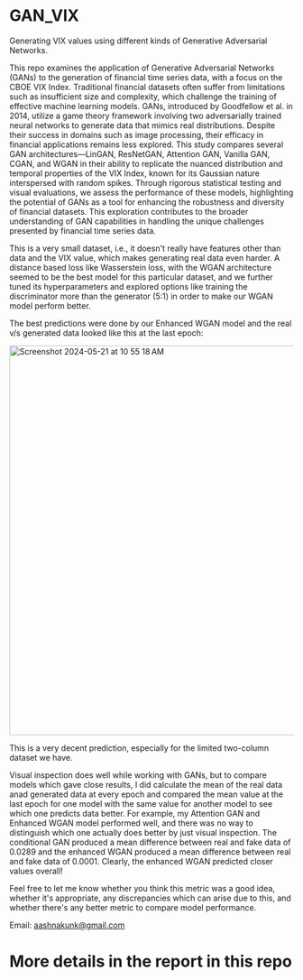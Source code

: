 # GAN_VIX
Generating VIX values using different kinds of Generative Adversarial Networks.

This repo examines the application of Generative Adversarial Networks (GANs) to the generation of financial time series data, with a focus on the CBOE VIX Index. Traditional financial datasets often suffer from limitations such as insufficient size and complexity, which challenge the training of effective machine learning models. GANs, introduced by Goodfellow et al. in 2014, utilize a game theory framework involving two adversarially trained neural networks to generate data that mimics real distributions. Despite their success in domains such as image processing, their efficacy in financial applications remains less explored. This study compares several GAN architectures—LinGAN, ResNetGAN, Attention GAN, Vanilla GAN, CGAN, and WGAN in their ability to replicate the nuanced distribution and temporal properties of the VIX Index, known for its Gaussian nature interspersed with random spikes. Through rigorous statistical testing and visual evaluations, we assess the performance of these models, highlighting the potential of GANs as a tool for enhancing the robustness and diversity of financial datasets. This exploration contributes to the broader understanding of GAN capabilities in handling the unique challenges presented by financial time series data.

This is a very small dataset, i.e., it doesn't really have features other than data and the VIX value, which makes generating real data even harder. A distance based loss like Wasserstein loss, with the WGAN architecture seemed to be the best model for this particular dataset, and we further tuned its hyperparameters and explored options like training the discriminator more than the generator (5:1)  in order to make our WGAN model perform better. 

The best predictions were done by our Enhanced WGAN model and the real v/s generated data looked like this at the last epoch: 

<img width="691" alt="Screenshot 2024-05-21 at 10 55 18 AM" src="https://github.com/aashnakunk/GAN_VIX/assets/58456702/5b04af43-0962-4adf-95f3-8be9369bbec5">


This is a very decent prediction, especially for the limited two-column dataset we have. 

Visual inspection does well while working with GANs, but to compare models which gave close results, I did calculate the mean of the real data anad generated data at every epoch and compared the mean value at the last epoch for one model with the same value for another model to see which one predicts data better. For example, my Attention GAN and Enhanced WGAN model performed well, and there was no way to distinguish which one actually does better by just visual inspection. The conditional GAN produced a mean difference between real and fake data of 0.0289 and the enhanced WGAN produced a mean difference between real and fake data of 0.0001. Clearly, the enhanced WGAN predicted closer values overall! 

Feel free to let me know whether you think this metric was a good idea, whether it's appropriate, any discrepancies which can arise due to this,  and whether there's any better metric to compare model performance. 

Email: aashnakunk@gmail.com

# More details in the report in this repo 

